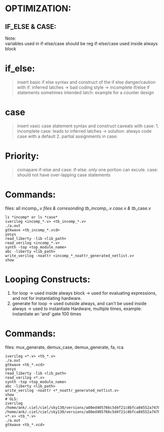 # OPTIMIZATION:

## IF_ELSE & CASE:
Note:	
	variables used in if-else/case should be reg
	if-else/case used inside always block

# if_else: 
>insert basic if else syntax and construct of the if else
>danger/caution with if: inferred latches -> bad coding style -> incomplete if/else if statements
>sometimes intended latch: example for a counter design

# case
>insert vasic case statement syntax and construct
>caveats with case:
	1. incomplete case:
	leads to inferred latches -> solution: always code case with a default
	2. partial assignments in case:
	<define it here>

# Priority:
>comapare if-else and case:
>if-else: only one portion can excute.
>case: should not have over-lapping case statements

# Commands:
files: all incomp_*.v files & corresonding tb_incomp_*.v *_case.v & tb_*_case.v

```
ls *incomp* or ls *case*
iverilog <incomp_*.v> <tb_incomp_*.v>
./a.out
gtkwave <tb_incomp_*.vcd>
yosys
read_liberty -lib <lib_path>
read_verilog <incomp_*.v>
synth -top <top_module_name>
abc -liberty <lib_path>
write_verilog -noattr <incomp_*_noattr_generated_netlist.v>
show
```

# Looping Constructs:

1. for loop -> used inside always block -> used for evaluating expressions, and not for instantiating hardware.
2. generate for loop -> used outside always, and can't be used inside always -> used to instantiate Hardware, multiple times, example: instantiate an 'and' gate 100 times

# Commands:
files: mux_generate, demux_case, demux_generate, fa, rca

```
iverilog <*.v> <tb_*.v>
./a.out
gtkwave <tb_*.vcd>
yosys
read_liberty -lib <lib_path>
read_verilog <*.v>
synth -top <top_module_name>
abc -liberty <lib_path>
write_verilog -noattr <*_noattr_generated_netlist.v>
show
# GLS:
iverilog /home/ank/.ciel/ciel/sky130/versions/a80ed405766c5d4f21c8bfca84552a7478fe75b2/sky130A/libs.ref/sky130_fd_sc_hd/verilog/primitives.v /home/ank/.ciel/ciel/sky130/versions/a80ed405766c5d4f21c8bfca84552a7478fe75b2/sky130A/libs.ref/sky130_fd_sc_hd/verilog/sky130_fd_sc_hd.v <*.v> <tb_*.v>
./a.out
gtkwave <tb_*.vcd>
```



